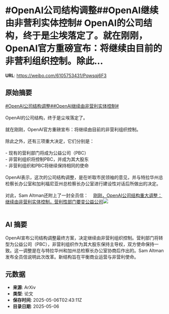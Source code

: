 # #OpenAI公司结构调整##OpenAI继续由非营利实体控制# OpenAI的公司结构，终于是尘埃落定了。就在刚刚，OpenAI官方重磅宣布：将继续由目前的非营利组织控制。除此...

**URL**: https://weibo.com/6105753431/Pqwsqj6F3

## 原始摘要

<a href="https://m.weibo.cn/search?containerid=231522type%3D1%26t%3D10%26q%3D%23OpenAI%E5%85%AC%E5%8F%B8%E7%BB%93%E6%9E%84%E8%B0%83%E6%95%B4%23&amp;extparam=%23OpenAI%E5%85%AC%E5%8F%B8%E7%BB%93%E6%9E%84%E8%B0%83%E6%95%B4%23" data-hide=""><span class="surl-text">#OpenAI公司结构调整#</span></a><a href="https://m.weibo.cn/search?containerid=231522type%3D1%26t%3D10%26q%3D%23OpenAI%E7%BB%A7%E7%BB%AD%E7%94%B1%E9%9D%9E%E8%90%A5%E5%88%A9%E5%AE%9E%E4%BD%93%E6%8E%A7%E5%88%B6%23&amp;extparam=%23OpenAI%E7%BB%A7%E7%BB%AD%E7%94%B1%E9%9D%9E%E8%90%A5%E5%88%A9%E5%AE%9E%E4%BD%93%E6%8E%A7%E5%88%B6%23" data-hide=""><span class="surl-text">#OpenAI继续由非营利实体控制#</span></a> <br><br>OpenAI的公司结构，终于是尘埃落定了。<br><br>就在刚刚，OpenAI官方重磅宣布：将继续由目前的非营利组织控制。<br><br>除此之外，还有三项重大决定，它们分别是：<br><br>- 现有的营利部门将成为公益公司（PBC）<br>- 非营利组织将控制PBC，并成为其大股东<br>- 非营利组织和PBC将继续保持相同的使命<br><br>OpenAI表示，这次的公司结构调整，是在听取市民领袖的意见，并与特拉华州总检察长办公室和加利福尼亚州总检察长办公室进行建设性对话后所做出的决定。<br><br>对此，Sam Altman还附上了一封全员信：<a href="https://weibo.cn/sinaurl?u=https%3A%2F%2Fmp.weixin.qq.com%2Fs%2FRePLg69I5J_NMRt-tRw0pg" data-hide=""><span class="url-icon"><img style="width: 1rem;height: 1rem" src="https://h5.sinaimg.cn/upload/2015/09/25/3/timeline_card_small_web_default.png" referrerpolicy="no-referrer"></span><span class="surl-text">刚刚，OpenAI公司结构重大调整：继续由非营利实体控制，营利性部门要变公益公司</span></a><img style="" src="https://tvax4.sinaimg.cn/large/006Fd7o3ly1i15fv25vvoj30u00vmahn.jpg" referrerpolicy="no-referrer"><br><br>

## AI 摘要

OpenAI宣布公司结构调整最终方案，决定继续由非营利组织控制。营利部门将转型为公益公司（PBC），非营利组织作为其大股东保持主导权，双方使命保持一致。这一调整是在与特拉华州和加州总检察长办公室协商后作出的。Sam Altman发布全员信说明此次改革。新结构旨在平衡商业运营与非营利使命。

## 元数据

- **来源**: ArXiv
- **类型**: 论文
- **保存时间**: 2025-05-06T02:43:11Z
- **目录日期**: 2025-05-06
